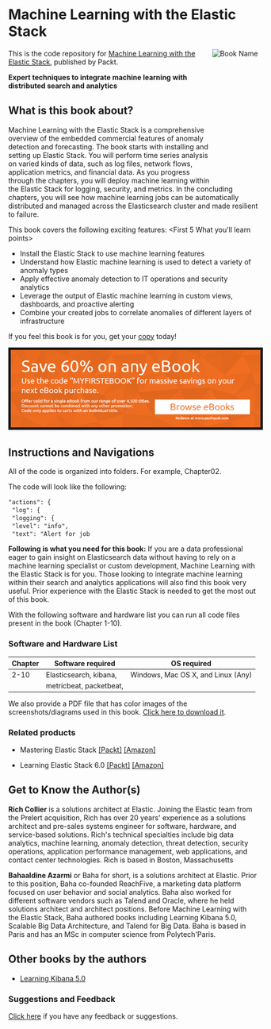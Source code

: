 # 	Machine Learning with the Elastic Stack

<a href="https://www.packtpub.com/big-data-and-business-intelligence/machine-learning-elastic-stack?utm_source=github&utm_medium=repository"><img src="https://d1ldz4te4covpm.cloudfront.net/sites/default/files/imagecache/ppv4_main_book_cover/cover_26.png" alt="Book Name" height="256px" align="right"></a>

This is the code repository for [	Machine Learning with the Elastic Stack](https://www.packtpub.com/big-data-and-business-intelligence/machine-learning-elastic-stack?utm_source=github&utm_medium=repository), published by Packt.

**Expert techniques to integrate machine learning with distributed search and analytics**

## What is this book about?
Machine Learning with the Elastic Stack is a comprehensive overview of the embedded commercial features of anomaly detection and forecasting. The book starts with installing and setting up Elastic Stack. You will perform time series analysis on varied kinds of data, such as log files, network flows, application metrics, and financial data.
As you progress through the chapters, you will deploy machine learning within the Elastic Stack for logging, security, and metrics. In the concluding chapters, you will see how machine learning jobs can be automatically distributed and managed across the Elasticsearch cluster and made resilient to failure.

This book covers the following exciting features: <First 5 What you'll learn points>
* Install the Elastic Stack to use machine learning features
* Understand how Elastic machine learning is used to detect a variety of anomaly types
* Apply effective anomaly detection to IT operations and security analytics
* Leverage the output of Elastic machine learning in custom views, dashboards, and proactive alerting
* Combine your created jobs to correlate anomalies of different layers of infrastructure

If you feel this book is for you, get your [copy](https://www.amazon.com/dp/1788477545) today!

<a href="https://www.packtpub.com/?utm_source=github&utm_medium=banner&utm_campaign=GitHubBanner"><img src="https://raw.githubusercontent.com/PacktPublishing/GitHub/master/GitHub.png" 
alt="https://www.packtpub.com/" border="5" /></a>


## Instructions and Navigations
All of the code is organized into folders. For example, Chapter02.

The code will look like the following:
```
"actions": {
 "log": {
 "logging": {
 "level": "info",
 "text": "Alert for job
```

**Following is what you need for this book:**
If you are a data professional eager to gain insight on Elasticsearch data without having to rely on a machine learning specialist or custom development, Machine Learning with the Elastic Stack is for you. Those looking to integrate machine learning within their search and analytics applications will also find this book very useful. Prior experience with the Elastic Stack is needed to get the most out of this book.

With the following software and hardware list you can run all code files present in the book (Chapter 1-10).

### Software and Hardware List

| Chapter  | Software required                   | OS required                        |
| -------- | ------------------------------------| -----------------------------------|
| 2-10     | Elasticsearch, kibana,              |Windows, Mac OS X, and Linux (Any)  |
|          |  metricbeat, packetbeat,            |                                    |



We also provide a PDF file that has color images of the screenshots/diagrams used in this book. [Click here to download it](https://www.packtpub.com/sites/default/files/downloads/9781788834445_ColorImages.pdf).


### Related products <Other books you may enjoy>
* Mastering Elastic Stack [[Packt]](https://www.packtpub.com/big-data-and-business-intelligence/mastering-elastic-stack?utm_source=github&utm_medium=repository&utm_campaign=9781788293778) [[Amazon]](https://www.amazon.com/dp/1786460017)

* Learning Elastic Stack 6.0 [[Packt]](https://www.packtpub.com/big-data-and-business-intelligence/learning-elastic-stack-60?utm_source=github&utm_medium=repository&utm_campaign=9781787281868) [[Amazon]](https://www.amazon.com/dp/B077T7V7PF)

## Get to Know the Author(s)
**Rich Collier**
is a solutions architect at Elastic. Joining the Elastic team from the Prelert
acquisition, Rich has over 20 years' experience as a solutions architect and pre-sales systems
engineer for software, hardware, and service-based solutions. Rich's technical specialties
include big data analytics, machine learning, anomaly detection, threat detection, security
operations, application performance management, web applications, and contact center
technologies. Rich is based in Boston, Massachusetts

**Bahaaldine Azarmi**
or Baha for short, is a solutions architect at Elastic. Prior to this
position, Baha co-founded ReachFive, a marketing data platform focused on user behavior
and social analytics. Baha also worked for different software vendors such as Talend and
Oracle, where he held solutions architect and architect positions. Before Machine Learning
with the Elastic Stack, Baha authored books including Learning Kibana 5.0, Scalable Big Data
Architecture, and Talend for Big Data. Baha is based in Paris and has an MSc in computer
science from Polytech'Paris.


## Other books by the authors
* [Learning Kibana 5.0](https://www.packtpub.com/big-data-and-business-intelligence/learning-kibana-50?utm_source=github&utm_medium=repository&utm_campaign=9781784399597)

### Suggestions and Feedback
[Click here](https://docs.google.com/forms/d/e/1FAIpQLSdy7dATC6QmEL81FIUuymZ0Wy9vH1jHkvpY57OiMeKGqib_Ow/viewform) if you have any feedback or suggestions.
